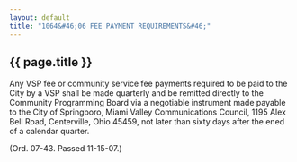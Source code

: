 ```yaml
---
layout: default 
title: "1064&#46;06 FEE PAYMENT REQUIREMENTS&#46;"
---
```


{{ page.title }}
----------------

Any VSP fee or community service fee payments required to be paid to the
City by a VSP shall be made quarterly and be remitted directly to the
Community Programming Board via a negotiable instrument made payable to
the City of Springboro, Miami Valley Communications Council, 1195 Alex
Bell Road, Centerville, Ohio 45459, not later than sixty days after the
ened of a calendar quarter.

(Ord. 07-43. Passed 11-15-07.)
